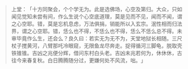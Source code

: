 
> 上堂：​「十方同聚会，个个学无为。此是选佛场，心空及第归。大众，只如闻见觉知未尝有间，作么生说个心空底道理，莫是见而不见，闻而不闻，谓之心空耶。错，莫是忘机息虑，万法俱捐，销能所以入玄宗。泯性相而归法界，谓之心空耶。错，恁么也不得，不恁么也不得，恁么不恁么总不得。未审毕竟作么生，还会么？良久曰：若实无为无不为，天堂地狱长相随。三尺杖子搅黄河，八臂那吒冷眼窥，无限鱼龙尽奔走。捉得循河三脚龟，脱取壳铁锥锥。吉凶之兆便分辉，借问东村白头老。吉凶未兆若何为，休休休，古往今来春复秋。白日腾腾随分过，更嫌何处不风流，咄。​」
